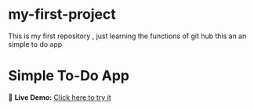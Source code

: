 # my-first-project
This is my first repository , just learning the functions of git hub 
this an an simple to do app
# Simple To-Do App

🔗 **Live Demo:** [Click here to try it](https://aniket8983-arch.github.io/my-first-project/)

